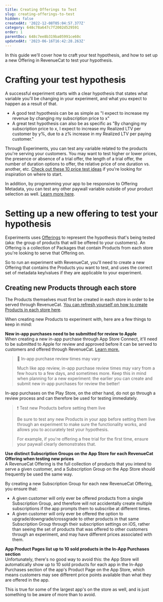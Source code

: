 ```yaml
---
title: Creating Offerings to Test
slug: creating-offerings-to-test
hidden: false
createdAt: '2022-12-08T05:04:57.377Z'
category: 648c78a647c7f2002d529591
order: 1
parentDoc: 648c7ee8b319ba05991ce60c
updatedAt: '2023-06-16T16:42:28.263Z'
---
```

In this guide we'll cover how to craft your test hypothesis, and how to set up a new Offering in RevenueCat to test your hypothesis.

# Crafting your test hypothesis

A successful experiment starts with a clear hypothesis that states what variable you'll be changing in your experiment, and what you expect to happen as a result of that.

- A good test hypothesis can be as simple as "I expect to increase my revenue by changing my subscription price to x"
- A great test hypothesis can also be as specific as "By changing my subscription price to x, I expect to increase my Realized LTV per customer by y%, due to a z% increase in my Realized LTV per paying customer."

Through Experiments, you can test any variable related to the products you're serving your customers. You may want to test higher or lower prices, the presence or absence of a trial offer, the length of a trial offer, the number of duration options to offer, the relative price of one duration vs. another, etc. [Check out these 10 price test ideas](https://www.revenuecat.com/blog/growth/10-price-test-ideas-for-your-mobile-app/) if you're looking for inspiration on where to start.

In addition, by programming your app to be responsive to Offering Metadata, you can test any other paywall variable outside of your product selection as well. [Learn more here](https://www.revenuecat.com/docs/offering-metadata).

# Setting up a new offering to test your hypothesis

Experiments uses [Offerings](https://www.revenuecat.com/docs/entitlements#offerings) to represent the hypothesis that's being tested (aka: the group of products that will be offered to your customers). An Offering is a collection of Packages that contain Products from each store you're looking to serve that Offering on.

So to run an experiment with RevenueCat, you'll need to create a new Offering that contains the Products you want to test, and uses the correct set of metadata key/values if they are applicable to your experiment.

## Creating new Products through each store

The Products themselves must first be created in each store in order to be served through RevenueCat. [You can refresh yourself on how to create Products in each store here](https://www.revenuecat.com/docs/entitlements#store-configuration).

When creating new Products to experiment with, here are a few things to keep in mind:

**New in-app purchases need to be submitted for review to Apple**  
When creating a new in-app purchase through App Store Connect, it'll need to be submitted to Apple for review and approved before it can be served to customers and offered through RevenueCat. [Learn more.](https://help.apple.com/app-store-connect/#/dev1986a0e5c)

> 📘 In-app purchase review times may vary
> 
> Much like app review, in-app purchase review times may vary from a few hours to a few days, and sometimes more. Keep this in mind when planning for a new experiment: the earlier you can create and submit new in-app purchases for review the better!

In-app purchases on the Play Store, on the other hand, do not go through a review process and can therefore be used for testing immediately.

> ❗️ Test new Products before setting them live
> 
> Be sure to test any new Products in your app before setting them live through an experiment to make sure the functionality works, and allows you to accurately test your hypothesis.
> 
> For example, if you're offering a free trial for the first time, ensure your paywall clearly demonstrates that.

**Use distinct Subscription Groups on the App Store for each RevenueCat Offering when testing new prices**  
A RevenueCat Offering is the full collection of products that you intend to serve a given customer, and a Subscription Group on the App Store should frequently be used the same way. 

By creating a new Subscription Group for each new RevenueCat Offering, you ensure that:

- A given customer will only ever be offered products from a single Subscription Group, and therefore will not accidentally create multiple subscriptions if the app prompts them to subscribe at different times.
- A given customer will only ever be offered the option to upgrade/downgrade/crossgrade to other products in that same Subscription Group through their subscription settings on iOS, rather than seeing the set of products that was offered to other customers through an experiment, and may have different prices associated with them. 

**App Product Pages list up to 10 sold products in the In-App Purchases section**  
Unfortunately, there's no good way to avoid this: the App Store will automatically show up to 10 sold products for each app in the In-App Purchases section of the app's Product Page on the App Store, which means customers may see different price points available than what they are offered in the app.

This is true for some of the largest app's on the store as well, and is just something to be aware of more than to avoid.